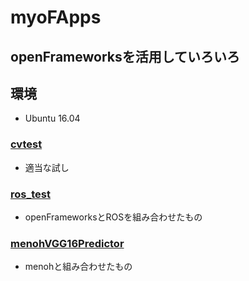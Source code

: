 # myoFApps

## openFrameworksを活用していろいろ

## 環境
* Ubuntu 16.04

### [cvtest](https://github.com/shotahirama/myoFApps/tree/master/cvtest)
* 適当な試し

### [ros_test](https://github.com/shotahirama/myoFApps/tree/master/ros_test)
* openFrameworksとROSを組み合わせたもの

### [menohVGG16Predictor](https://github.com/shotahirama/myoFApps/tree/master/menohVGG16Predictor)
* menohと組み合わせたもの
